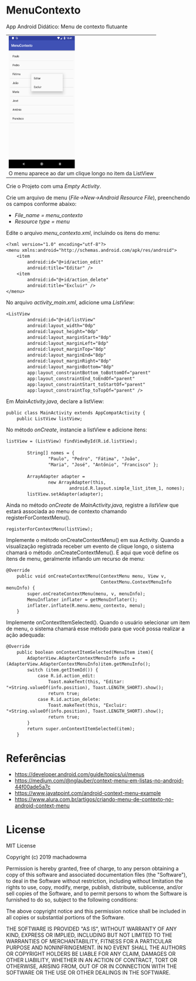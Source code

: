 # MenuContexto
App Android Didático: Menu de contexto flutuante

<table>
<tr align=center>
<td><img src="https://github.com/machadowma/MenuContexto/blob/master/screen_capture_1.png" align="left" height="360" width="180" ></td>
</tr>
<tr align=center>
<td>O menu aparece ao dar um clique longo no item da ListView</td>
</tr>
</table>

Crie o Projeto com uma *Empty Activity*.



Crie um arquivo de menu (*File->New->Android Resource File*), preenchendo os campos conforme abaixo:
* *File_name = menu_contexto*
* *Resource type = menu*

Edite o arquivo *menu_contexto.xml*, incluindo os itens do menu:
```
<?xml version="1.0" encoding="utf-8"?>
<menu xmlns:android="http://schemas.android.com/apk/res/android">
    <item
        android:id="@+id/action_edit"
        android:title="Editar" />
    <item
        android:id="@+id/action_delete"
        android:title="Excluir" />
</menu>
```

No arquivo *activity_main.xml*, adicione uma *ListView*:
```
<ListView
        android:id="@+id/listView"
        android:layout_width="0dp"
        android:layout_height="0dp"
        android:layout_marginStart="8dp"
        android:layout_marginLeft="8dp"
        android:layout_marginTop="8dp"
        android:layout_marginEnd="8dp"
        android:layout_marginRight="8dp"
        android:layout_marginBottom="8dp"
        app:layout_constraintBottom_toBottomOf="parent"
        app:layout_constraintEnd_toEndOf="parent"
        app:layout_constraintStart_toStartOf="parent"
        app:layout_constraintTop_toTopOf="parent" />
```

Em *MainActivity.java*, declare a listView:
```
public class MainActivity extends AppCompatActivity {
    public ListView listView;
```

No método *onCreate*, instancie a listView e adicione itens:
```
listView = (ListView) findViewById(R.id.listView);

        String[] nomes = {
                "Paulo", "Pedro", "Fátima", "João",
                "Maria", "José", "Antônio", "Francisco" };

        ArrayAdapter adapter =
                new ArrayAdapter(this,
                        android.R.layout.simple_list_item_1, nomes);
        listView.setAdapter(adapter);
```

Ainda no método *onCreate* de *MainActivity.java*, registre a *listView* que estará associada ao menu de contexto chamando registerForContextMenu().
```
registerForContextMenu(listView);
```

Implemente o método onCreateContextMenu() em sua Activity.
Quando a visualização registrada receber um evento de clique longo, o sistema chamará o método .onCreateContextMenu().
É aqui que você define os itens de menu, geralmente inflando um recurso de menu:
```
@Override
    public void onCreateContextMenu(ContextMenu menu, View v,
                                    ContextMenu.ContextMenuInfo menuInfo) {
        super.onCreateContextMenu(menu, v, menuInfo);
        MenuInflater inflater = getMenuInflater();
        inflater.inflate(R.menu.menu_contexto, menu);
    }
```

Implemente onContextItemSelected().
Quando o usuário selecionar um item de menu, o sistema chamará esse método para que você possa realizar a ação adequada:
```
@Override
    public boolean onContextItemSelected(MenuItem item){
        AdapterView.AdapterContextMenuInfo info = (AdapterView.AdapterContextMenuInfo)item.getMenuInfo();
        switch (item.getItemId()) {
            case R.id.action_edit:
                Toast.makeText(this, "Editar: "+String.valueOf(info.position), Toast.LENGTH_SHORT).show();
                return true;
            case R.id.action_delete:
                Toast.makeText(this, "Excluir: "+String.valueOf(info.position), Toast.LENGTH_SHORT).show();
                return true;
        }
        return super.onContextItemSelected(item);
    }
```


# Referências
* https://developer.android.com/guide/topics/ui/menus
* https://medium.com/@nglauber/context-menu-em-listas-no-android-44f00ade5a7c
* https://www.javatpoint.com/android-context-menu-example
* https://www.alura.com.br/artigos/criando-menu-de-contexto-no-android-context-menu

# License

MIT License

Copyright (c) 2019 machadowma

Permission is hereby granted, free of charge, to any person obtaining a copy
of this software and associated documentation files (the "Software"), to deal
in the Software without restriction, including without limitation the rights
to use, copy, modify, merge, publish, distribute, sublicense, and/or sell
copies of the Software, and to permit persons to whom the Software is
furnished to do so, subject to the following conditions:

The above copyright notice and this permission notice shall be included in all
copies or substantial portions of the Software.

THE SOFTWARE IS PROVIDED "AS IS", WITHOUT WARRANTY OF ANY KIND, EXPRESS OR
IMPLIED, INCLUDING BUT NOT LIMITED TO THE WARRANTIES OF MERCHANTABILITY,
FITNESS FOR A PARTICULAR PURPOSE AND NONINFRINGEMENT. IN NO EVENT SHALL THE
AUTHORS OR COPYRIGHT HOLDERS BE LIABLE FOR ANY CLAIM, DAMAGES OR OTHER
LIABILITY, WHETHER IN AN ACTION OF CONTRACT, TORT OR OTHERWISE, ARISING FROM,
OUT OF OR IN CONNECTION WITH THE SOFTWARE OR THE USE OR OTHER DEALINGS IN THE
SOFTWARE.
